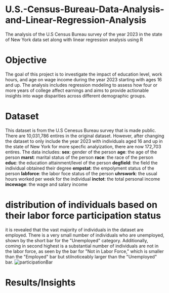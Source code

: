 # U.S.-Census-Bureau-Data-Analysis-and-Linear-Regression-Analysis
The analysis of the U.S Census Bureau survey of the year 2023 in the state of New York data set along with linear regression analysis using R
# Objective 
The goal of this project is to investigate the impact of education level, work hours, and age on wage income during the year 2023 starting with ages 16 and up. The analysis includes regression modeling to assess how four or more years of college affect earnings and aims to provide actionable insights into wage disparities across different demographic groups.
# Dataset
This dataset is from the U.S Cenesus Bureau survey that is made public. There are 10,031,786 entires in the original dataset. However, after changing the dataset to only include the year 2023 with individuals aged 16 and up in the state of New York for more specfic analyization, there are now 172,703 entires. The data includes:
**sex**: gender of the person
**age**: the age of the person
**marst**: marital status of the person
**race**: the race of the person
**educ**: the education attainment/level of the person
**degfield**: the field the individual obtained their degree
**empstat**: the empolyment status of the person
**labforce**: the labor foce status of the person
**uhrswork**: the usual hours worked per week for the individual
**inctot**: the total personal income
**incewage**: the wage and salary income
# distribution of individuals based on their labor force participation status
it is revealed that the vast majority of individuals in the dataset are employed. There is a very small number of individuals who are unemployed, shown by the short bar for the "Unemployed" category. Additionally, coming in second highest is a substantial number of individuals are not in the labor force, as seen by the bar for "Not in Labor Force," which is smaller than the "Employed" bar but stilnoticeably larger than the "Unemployed" bar. 
![participationBar](https://github.com/user-attachments/assets/143c4c17-0fb4-47de-ada5-1d5284d65006)






# Results/Insights


